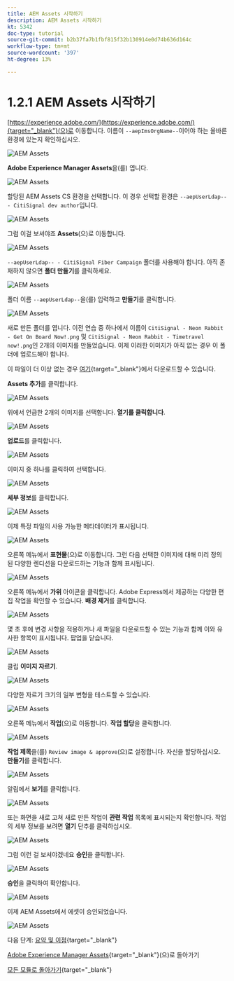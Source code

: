 ```yaml
---
title: AEM Assets 시작하기
description: AEM Assets 시작하기
kt: 5342
doc-type: tutorial
source-git-commit: b2b37fa7b1fbf815f32b130914e0d74b636d164c
workflow-type: tm+mt
source-wordcount: '397'
ht-degree: 13%

---
```


# 1.2.1 AEM Assets 시작하기

[https://experience.adobe.com/](https://experience.adobe.com/){target="_blank"}(으)로 이동합니다. 이름이 `--aepImsOrgName--`이어야 하는 올바른 환경에 있는지 확인하십시오.

![AEM Assets](./images/aemassets0.png)

**Adobe Experience Manager Assets**&#x200B;을(를) 엽니다.

![AEM Assets](./images/aemassets1.png)

할당된 AEM Assets CS 환경을 선택합니다. 이 경우 선택할 환경은 `--aepUserLdap-- - CitiSignal dev author`입니다.

![AEM Assets](./images/aemassets2.png)

그럼 이걸 보셔야죠 **Assets**(으)로 이동합니다.

![AEM Assets](./images/aemassets3.png)

`--aepUserLdap-- - CitiSignal Fiber Campaign` 폴더를 사용해야 합니다. 아직 존재하지 않으면 **폴더 만들기**&#x200B;를 클릭하세요.

![AEM Assets](./images/aemassets4.png)

폴더 이름 `--aepUserLdap--`을(를) 입력하고 **만들기**&#x200B;를 클릭합니다.

![AEM Assets](./images/aemassets5.png)

새로 만든 폴더를 엽니다. 이전 연습 중 하나에서 이름이 `CitiSignal - Neon Rabbit - Get On Board Now!.png` 및 `CitiSignal - Neon Rabbit - Timetravel now!.png`인 2개의 이미지를 만들었습니다. 이제 이러한 이미지가 아직 없는 경우 이 폴더에 업로드해야 합니다.

이 파일이 더 이상 없는 경우 [여기](./images/CitiSignal_Neon_Rabbit.zip){target="_blank"}에서 다운로드할 수 있습니다.

**Assets 추가**&#x200B;를 클릭합니다.

![AEM Assets](./images/aemassets6.png)

위에서 언급한 2개의 이미지를 선택합니다. **열기를 클릭합니다**.

![AEM Assets](./images/aemassets7.png)

**업로드**&#x200B;를 클릭합니다.

![AEM Assets](./images/aemassets8.png)

이미지 중 하나를 클릭하여 선택합니다.

![AEM Assets](./images/aemassets9.png)

**세부 정보**&#x200B;를 클릭합니다.

![AEM Assets](./images/aemassets10.png)

이제 특정 파일의 사용 가능한 메타데이터가 표시됩니다.

![AEM Assets](./images/aemassets11.png)

오른쪽 메뉴에서 **표현물**(으)로 이동합니다. 그런 다음 선택한 이미지에 대해 미리 정의된 다양한 렌디션을 다운로드하는 기능과 함께 표시됩니다.

![AEM Assets](./images/aemassets12.png)

오른쪽 메뉴에서 **가위** 아이콘을 클릭합니다. Adobe Express에서 제공하는 다양한 편집 작업을 확인할 수 있습니다. **배경 제거**&#x200B;를 클릭합니다.

![AEM Assets](./images/aemassets13.png)

몇 초 후에 변경 사항을 적용하거나 새 파일을 다운로드할 수 있는 기능과 함께 이와 유사한 항목이 표시됩니다. 팝업을 닫습니다.

![AEM Assets](./images/aemassets14.png)

클립 **이미지 자르기**.

![AEM Assets](./images/aemassets15.png)

다양한 자르기 크기의 일부 변형을 테스트할 수 있습니다.

![AEM Assets](./images/aemassets16.png)

오른쪽 메뉴에서 **작업**(으)로 이동합니다. **작업 할당**&#x200B;을 클릭합니다.

![AEM Assets](./images/aemassets17.png)

**작업 제목**&#x200B;을(를) `Review image & approve`(으)로 설정합니다. 자신을 할당하십시오. **만들기**&#x200B;를 클릭합니다.

![AEM Assets](./images/aemassets18.png)

알림에서 **보기**&#x200B;를 클릭합니다.

![AEM Assets](./images/aemassets19.png)

또는 화면을 새로 고쳐 새로 만든 작업이 **관련 작업** 목록에 표시되는지 확인합니다. 작업의 세부 정보를 보려면 **열기** 단추를 클릭하십시오.

![AEM Assets](./images/aemassets20.png)

그럼 이런 걸 보셔야겠네요 **승인**&#x200B;을 클릭합니다.

![AEM Assets](./images/aemassets21.png)

**승인**&#x200B;을 클릭하여 확인합니다.

![AEM Assets](./images/aemassets22.png)

이제 AEM Assets에서 에셋이 승인되었습니다.

![AEM Assets](./images/aemassets23.png)

다음 단계: [요약 및 이점](./summary.md){target="_blank"}

[Adobe Experience Manager Assets](./aemassets.md){target="_blank"}(으)로 돌아가기

[모든 모듈로 돌아가기](./../../../overview.md){target="_blank"}
